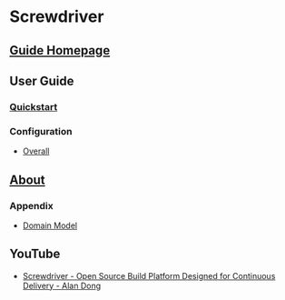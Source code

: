# Screwdriver
## [Guide Homepage](https://docs.screwdriver.cd/)
## User Guide
### [Quickstart](https://docs.screwdriver.cd/user-guide/quickstart)
### Configuration
* [Overall](https://docs.screwdriver.cd/user-guide/configuration/)

## [About](https://docs.screwdriver.cd/about/)
### Appendix
* [Domain Model](https://docs.screwdriver.cd/about/appendix/domain)

## YouTube
* [Screwdriver - Open Source Build Platform Designed for Continuous Delivery - Alan Dong](https://www.youtube.com/watch?v=hX8rMA4M1NY)
